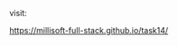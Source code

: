 <!-- visit: 

https://gasimmammadov1.github.io/task14/ -->

visit: 

https://millisoft-full-stack.github.io/task14/